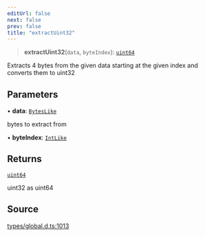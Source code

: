 ```yaml
---
editUrl: false
next: false
prev: false
title: "extractUint32"
---
```


> **extractUint32**(`data`, `byteIndex`): [`uint64`](../type-aliases/uint64.md)

Extracts 4 bytes from the given data starting at the given index and converts them to uint32

## Parameters

• **data**: [`BytesLike`](../type-aliases/BytesLike.md)

bytes to extract from

• **byteIndex**: [`IntLike`](../type-aliases/IntLike.md)

## Returns

[`uint64`](../type-aliases/uint64.md)

uint32 as uint64

## Source

[types/global.d.ts:1013](https://github.com/algorandfoundation/tealscript/blob/18ba30a9/types/global.d.ts#L1013)
